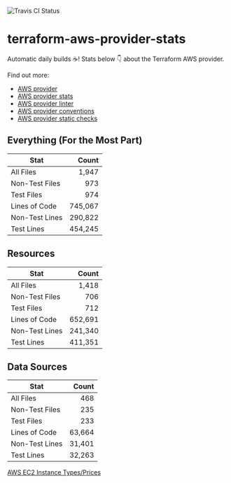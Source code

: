 ![Travis CI Status](https://travis-ci.org/YakDriver/terraform-aws-provider-stats.svg?branch=main)
# terraform-aws-provider-stats

Automatic daily builds :coffee:! Stats below :point_down: about the Terraform AWS provider.

Find out more:
* [AWS provider](https://github.com/terraform-providers/terraform-provider-aws)
* [AWS provider stats](https://github.com/YakDriver/terraform-aws-provider-stats)
* [AWS provider linter](https://github.com/terraform-providers/terraform-provider-aws/tree/master/awsproviderlint)
* [AWS provider conventions](https://github.com/YakDriver/terraform-aws-conventions)
* [AWS provider static checks](https://github.com/YakDriver/terraform-aws-provider-static-checks)



## Everything (For the Most Part)

|  Stat  |  Count  |
| ------------- | -------------: |
|  All Files  |  1,947  |
|  Non-Test Files  |  973  |
|  Test Files  |  974  |
|  Lines of Code  |  745,067  |
|  Non-Test Lines  |  290,822  |
|  Test Lines  |  454,245  |



## Resources

|  Stat  |  Count  |
| ------------- | -------------: |
|  All Files  |  1,418  |
|  Non-Test Files  |  706  |
|  Test Files  |  712  |
|  Lines of Code  |  652,691  |
|  Non-Test Lines  |  241,340  |
|  Test Lines  |  411,351  |



## Data Sources

|  Stat  |  Count  |
| ------------- | -------------: |
|  All Files  |  468  |
|  Non-Test Files  |  235  |
|  Test Files  |  233  |
|  Lines of Code  |  63,664  |
|  Non-Test Lines  |  31,401  |
|  Test Lines  |  32,263  |




[AWS EC2 Instance Types/Prices](https://github.com/YakDriver/aws-ec2-instance-types)
